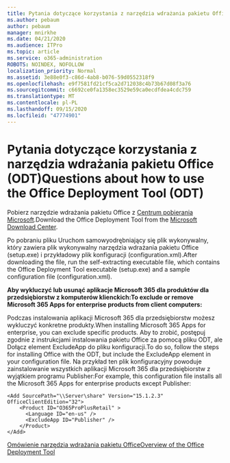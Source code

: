 ```yaml
---
title: Pytania dotyczące korzystania z narzędzia wdrażania pakietu Office (ODT)
ms.author: pebaum
author: pebaum
manager: mnirkhe
ms.date: 04/21/2020
ms.audience: ITPro
ms.topic: article
ms.service: o365-administration
ROBOTS: NOINDEX, NOFOLLOW
localization_priority: Normal
ms.assetid: 3e88e0f3-c86d-4ab8-b076-59d0552318f9
ms.openlocfilehash: e9f7581fd21cf5ca2d712038c4b73b67d08f3a76
ms.sourcegitcommit: c6692ce0fa1358ec3529e59ca0ecdfdea4cdc759
ms.translationtype: MT
ms.contentlocale: pl-PL
ms.lasthandoff: 09/15/2020
ms.locfileid: "47774901"
---
```

# <a name="questions-about-how-to-use-the-office-deployment-tool-odt"></a><span data-ttu-id="3eb8e-102">Pytania dotyczące korzystania z narzędzia wdrażania pakietu Office (ODT)</span><span class="sxs-lookup"><span data-stu-id="3eb8e-102">Questions about how to use the Office Deployment Tool (ODT)</span></span>

<span data-ttu-id="3eb8e-103">Pobierz narzędzie wdrażania pakietu Office z [Centrum pobierania Microsoft](https://go.microsoft.com/fwlink/p/?LinkID=626065).</span><span class="sxs-lookup"><span data-stu-id="3eb8e-103">Download the Office Deployment Tool from the [Microsoft Download Center](https://go.microsoft.com/fwlink/p/?LinkID=626065).</span></span>
  
<span data-ttu-id="3eb8e-104">Po pobraniu pliku Uruchom samowyodrębniający się plik wykonywalny, który zawiera plik wykonywalny narzędzia wdrażania pakietu Office (setup.exe) i przykładowy plik konfiguracji (configuration.xml).</span><span class="sxs-lookup"><span data-stu-id="3eb8e-104">After downloading the file, run the self-extracting executable file, which contains the Office Deployment Tool executable (setup.exe) and a sample configuration file (configuration.xml).</span></span>
  
 <span data-ttu-id="3eb8e-105">**Aby wykluczyć lub usunąć aplikacje Microsoft 365 dla produktów dla przedsiębiorstw z komputerów klienckich:**</span><span class="sxs-lookup"><span data-stu-id="3eb8e-105">**To exclude or remove Microsoft 365 Apps for enterprise products from client computers:**</span></span>
  
<span data-ttu-id="3eb8e-106">Podczas instalowania aplikacji Microsoft 365 dla przedsiębiorstw możesz wykluczyć konkretne produkty.</span><span class="sxs-lookup"><span data-stu-id="3eb8e-106">When installing Microsoft 365 Apps for enterprise, you can exclude specific products.</span></span> <span data-ttu-id="3eb8e-107">Aby to zrobić, postępuj zgodnie z instrukcjami instalowania pakietu Office za pomocą pliku ODT, ale Dołącz element ExcludeApp do pliku konfiguracji.</span><span class="sxs-lookup"><span data-stu-id="3eb8e-107">To do so, follow the steps for installing Office with the ODT, but include the ExcludeApp element in your configuration file.</span></span> <span data-ttu-id="3eb8e-108">Na przykład ten plik konfiguracyjny powoduje zainstalowanie wszystkich aplikacji Microsoft 365 dla przedsiębiorstw z wyjątkiem programu Publisher:</span><span class="sxs-lookup"><span data-stu-id="3eb8e-108">For example, this configuration file installs all the Microsoft 365 Apps for enterprise products except Publisher:</span></span>
  
```
<Add SourcePath="\\Server\share" Version="15.1.2.3" OfficeClientEdition="32">
    <Product ID="O365ProPlusRetail" >
      <Language ID="en-us" />
      <ExcludeApp ID="Publisher" />
    </Product>
</Add>
```

[<span data-ttu-id="3eb8e-109">Omówienie narzędzia wdrażania pakietu Office</span><span class="sxs-lookup"><span data-stu-id="3eb8e-109">Overview of the Office Deployment Tool</span></span>](https://docs.microsoft.com/deployoffice/overview-office-deployment-tool)
  


